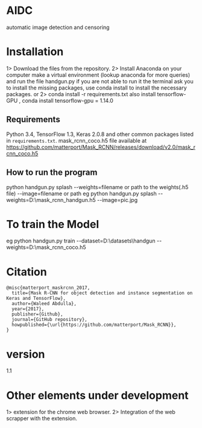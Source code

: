 # AIDC
 automatic image detection and censoring

# Installation
1> Download the files from the repository.
2> Install Anaconda on your computer make a virtual environment (lookup anaconda for more queries) and run the file handgun.py if you are not able to run it the terminal ask you to install the missing packages, use conda install to install the necessary packages.
or
2> conda install -r requirements.txt
also install tensorflow-GPU , conda install tensorflow-gpu = 1.14.0
## Requirements
Python 3.4, TensorFlow 1.3, Keras 2.0.8 and other common packages listed in `requirements.txt`.
mask_rcnn_coco.h5 file available at https://github.com/matterport/Mask_RCNN/releases/download/v2.0/mask_rcnn_coco.h5
## How to run the program
python handgun.py splash --weights=filename or path to the weights(.h5 file) --image=filename or path
eg
python handgun.py splash --weights=D:\mask_rcnn_handgun.h5 --image=pic.jpg

# To train the Model
eg
python handgun.py train --dataset=D:\datasets\handgun --weights=D:\mask_rcnn_coco.h5
# Citation
 ```
 @misc{matterport_maskrcnn_2017,
   title={Mask R-CNN for object detection and instance segmentation on Keras and TensorFlow},
   author={Waleed Abdulla},
   year={2017},
   publisher={Github},
   journal={GitHub repository},
   howpublished={\url{https://github.com/matterport/Mask_RCNN}},
 }
 ```
# version
1.1

# Other elements under development
1> extension for the chrome web browser.
2> Integration of the web scrapper with the extension.
